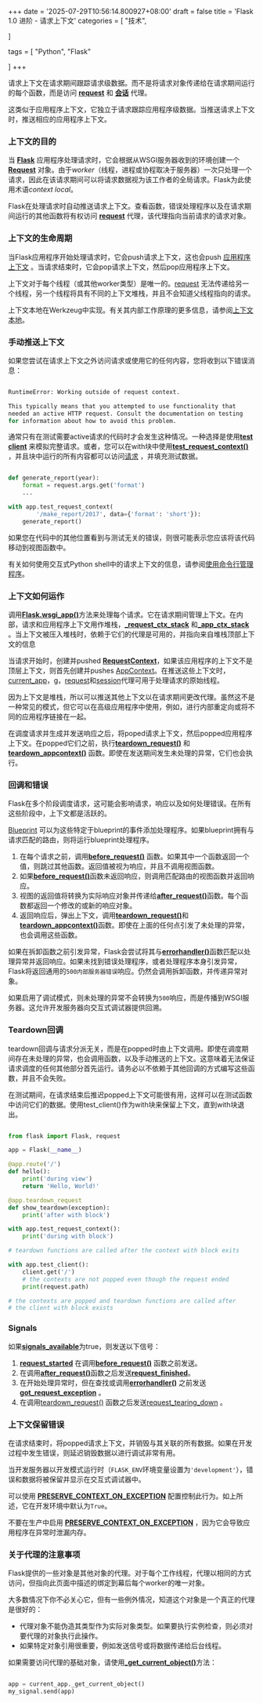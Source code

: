 +++
date = '2025-07-29T10:56:14.800927+08:00'
draft = false
title = 'Flask 1.0 进阶 - 请求上下文'
categories = [
    "技术",

]

tags = [
    "Python",
    "Flask"

]
+++

请求上下文在请求期间跟踪请求级数据。而不是将请求对象传递给在请求期间运行的每个函数，而是访问 [**request**](https://flask.palletsprojects.com/en/1.0.x/api/#flask.request) 和 [**会话**](https://flask.palletsprojects.com/en/1.0.x/api/#flask.session) 代理。

这类似于应用程序上下文，它独立于请求跟踪应用程序级数据。当推送请求上下文时，推送相应的应用程序上下文。

### 上下文的目的

当 [**Flask**](https://flask.palletsprojects.com/en/1.0.x/api/#flask.Flask) 应用程序处理请求时，它会根据从WSGI服务器收到的环境创建一个 [**Request**](https://flask.palletsprojects.com/en/1.0.x/api/#flask.Request) 对象。由于*worker*（线程，进程或协程取决于服务器）一次只处理一个请求，因此在该请求期间可以将请求数据视为该工作者的全局请求。Flask为此使用术语*context local*。

Flask在处理请求时自动推送请求上下文。查看函数，错误处理程序以及在请求期间运行的其他函数将有权访问 [**request**](https://flask.palletsprojects.com/en/1.0.x/api/#flask.request) 代理，该代理指向当前请求的请求对象。

### 上下文的生命周期

当Flask应用程序开始处理请求时，它会push请求上下文，这也会push [应用程序上下文](https://flask.palletsprojects.com/en/1.0.x/appcontext/) 。当请求结束时，它会pop请求上下文，然后pop应用程序上下文。

上下文对于每个线程（或其他worker类型）是唯一的。[request](https://flask.palletsprojects.com/en/1.0.x/api/#flask.request) 无法传递给另一个线程，另一个线程将具有不同的上下文堆栈，并且不会知道父线程指向的请求。

上下文本地在Werkzeug中实现。有关其内部工作原理的更多信息，请参阅[上下文本地](https://werkzeug.palletsprojects.com/en/0.15.x/local/)。

### 手动推送上下文

如果您尝试在请求上下文之外访问请求或使用它的任何内容，您将收到以下错误消息：

```bash

RuntimeError: Working outside of request context.

This typically means that you attempted to use functionality that
needed an active HTTP request. Consult the documentation on testing
for information about how to avoid this problem.

```

通常只有在测试需要active请求的代码时才会发生这种情况。一种选择是使用[**test client**](https://flask.palletsprojects.com/en/1.0.x/api/#flask.Flask.test_client) 来模拟完整请求。或者，您可以在with块中使用[**test\_request\_context()**](https://flask.palletsprojects.com/en/1.0.x/api/#flask.Flask.test_request_context) ，并且块中运行的所有内容都可以访问[请求](https://flask.palletsprojects.com/en/1.0.x/api/#flask.request) ，并填充测试数据。

```py

def generate_report(year):
    format = request.args.get('format')
    ...

with app.test_request_context(
        '/make_report/2017', data={'format': 'short'}):
    generate_report()

```

如果您在代码中的其他位置看到与测试无关的错误，则很可能表示您应该将该代码移动到视图函数中。

有关如何使用交互式Python shell中的请求上下文的信息，请参阅[使用命令行管理程序](https://flask.palletsprojects.com/en/1.0.x/shell/)。

### 上下文如何运作

调用[**Flask.wsgi\_app()**](http://localhost:6419/)方法来处理每个请求。它在请求期间管理上下文。在内部，请求和应用程序上下文用作堆栈，[**\_request\_ctx\_stack**](https://flask.palletsprojects.com/en/1.0.x/api/#flask._request_ctx_stack) 和[**\_app\_ctx\_stack**](https://flask.palletsprojects.com/en/1.0.x/api/#flask._app_ctx_stack) 。当上下文被压入堆栈时，依赖于它们的代理是可用的，并指向来自堆栈顶部上下文的信息

当请求开始时，创建并pushed [**RequestContext**](https://flask.palletsprojects.com/en/1.0.x/api/#flask.ctx.RequestContext)，如果该应用程序的上下文不是顶层上下文，则首先创建并pushes [AppContext](https://flask.palletsprojects.com/en/1.0.x/api/#flask.ctx.AppContext)。在推送这些上下文时，[current\_app](https://flask.palletsprojects.com/en/1.0.x/api/#flask.current_app)，[g](https://flask.palletsprojects.com/en/1.0.x/api/#flask.g)，[request](https://flask.palletsprojects.com/en/1.0.x/api/#flask.request)和[session](https://flask.palletsprojects.com/en/1.0.x/api/#flask.session)代理可用于处理请求的原始线程。

因为上下文是堆栈，所以可以推送其他上下文以在请求期间更改代理。虽然这不是一种常见的模式，但它可以在高级应用程序中使用，例如，进行内部重定向或将不同的应用程序链接在一起。

在调度请求并生成并发送响应之后，将poped请求上下文，然后popped应用程序上下文。在popped它们之前，执行[**teardown\_request()**](https://flask.palletsprojects.com/en/1.0.x/api/#flask.Flask.teardown_request) 和[**teardown\_appcontext()**](https://flask.palletsprojects.com/en/1.0.x/api/#flask.Flask.teardown_appcontext) 函数。即使在发送期间发生未处理的异常，它们也会执行。

### 回调和错误

Flask在多个阶段调度请求，这可能会影响请求，响应以及如何处理错误。在所有这些阶段中，上下文都是活跃的。

[Blueprint](https://flask.palletsprojects.com/en/1.0.x/api/#flask.Blueprint) 可以为这些特定于blueprint的事件添加处理程序。如果blueprint拥有与请求匹配的路由，则将运行blueprint处理程序。

1. 在每个请求之前，调用[**before\_request()**](https://flask.palletsprojects.com/en/1.0.x/api/#flask.Flask.before_request) 函数。如果其中一个函数返回一个值，则跳过其他函数。返回值被视为响应，并且不调用视图函数。
2. 如果[**before\_request()**](https://flask.palletsprojects.com/en/1.0.x/api/#flask.Flask.before_request)函数未返回响应，则调用匹配路由的视图函数并返回响应。
3. 视图的返回值将转换为实际响应对象并传递给[**after\_request()**](https://flask.palletsprojects.com/en/1.0.x/api/#flask.Flask.after_request)函数。每个函数都返回一个修改的或新的响应对象。
4. 返回响应后，弹出上下文，调用[**teardown\_request()**](https://flask.palletsprojects.com/en/1.0.x/api/#flask.Flask.teardown_request)和[**teardown\_appcontext()**](https://flask.palletsprojects.com/en/1.0.x/api/#flask.Flask.teardown_appcontext)函数。即使在上面的任何点引发了未处理的异常，也会调用这些函数。

如果在拆卸函数之前引发异常，Flask会尝试将其与[**errorhandler()**](https://flask.palletsprojects.com/en/1.0.x/api/#flask.Flask.errorhandler)函数匹配以处理异常并返回响应。如果未找到错误处理程序，或者处理程序本身引发异常，Flask将返回通用的`500内部服务器错误`响应。仍然会调用拆卸函数，并传递异常对象。

如果启用了调试模式，则未处理的异常不会转换为`500`响应，而是传播到WSGI服务器。这允许开发服务器向交互式调试器提供回溯。

### Teardown回调

teardown回调与请求分派无关，而是在popped时由上下文调用。即使在调度期间存在未处理的异常，也会调用函数，以及手动推送的上下文。这意味着无法保证请求调度的任何其他部分首先运行。请务必以不依赖于其他回调的方式编写这些函数，并且不会失败。

在测试期间，在请求结束后推迟popped上下文可能很有用，这样可以在测试函数中访问它们的数据。使用test\_client()作为with块来保留上下文，直到with块退出。

```py

from flask import Flask, request

app = Flask(__name__)

@app.route('/')
def hello():
    print('during view')
    return 'Hello, World!'

@app.teardown_request
def show_teardown(exception):
    print('after with block')

with app.test_request_context():
    print('during with block')

# teardown functions are called after the context with block exits

with app.test_client():
    client.get('/')
    # the contexts are not popped even though the request ended
    print(request.path)

# the contexts are popped and teardown functions are called after
# the client with block exists

```

### Signals

如果[**signals\_available**](https://flask.palletsprojects.com/en/1.0.x/api/#flask.signals.signals_available)为true，则发送以下信号：

1. [**request\_started**](https://flask.palletsprojects.com/en/1.0.x/api/#flask.request_started) 在调用[**before\_request()**](https://flask.palletsprojects.com/en/1.0.x/api/#flask.Flask.before_request) 函数之前发送。
2. 在调用[**after\_request()**](https://flask.palletsprojects.com/en/1.0.x/api/#flask.Flask.after_request)函数之后发送[**request\_finished**](https://flask.palletsprojects.com/en/1.0.x/api/#flask.request_finished)。
3. 在开始处理异常时，但在查找或调用[**errorhandler()**](https://flask.palletsprojects.com/en/1.0.x/api/#flask.Flask.errorhandler) 之前发送[**got\_request\_exception**](https://flask.palletsprojects.com/en/1.0.x/api/#flask.got_request_exception) 。
4. 在调用[teardown\_request()](https://flask.palletsprojects.com/en/1.0.x/api/#flask.Flask.teardown_request) 函数之后发送[request\_tearing\_down](https://flask.palletsprojects.com/en/1.0.x/api/#flask.request_tearing_down) 。

### 上下文保留错误

在请求结束时，将popped请求上下文，并销毁与其关联的所有数据。如果在开发过程中发生错误，则延迟销毁数据以进行调试非常有用。

当开发服务器以开发模式运行时（`FLASK_ENV`环境变量设置为`'development'`），错误和数据将被保留并显示在交互式调试器中。

可以使用 [**PRESERVE\_CONTEXT\_ON\_EXCEPTION**](https://flask.palletsprojects.com/en/1.0.x/config/#PRESERVE_CONTEXT_ON_EXCEPTION) 配置控制此行为。如上所述，它在开发环境中默认为`True`。

不要在生产中启用 [**PRESERVE\_CONTEXT\_ON\_EXCEPTION**](https://flask.palletsprojects.com/en/1.0.x/config/#PRESERVE_CONTEXT_ON_EXCEPTION) ，因为它会导致应用程序在异常时泄漏内存。

### 关于代理的注意事项

Flask提供的一些对象是其他对象的代理。对于每个工作线程，代理以相同的方式访问，但指向此页面中描述的绑定到幕后每个worker的唯一对象。

大多数情况下你不必关心它，但有一些例外情况，知道这个对象是一个真正的代理是很好的：

* 代理对象不能伪造其类型作为实际对象类型。如果要执行实例检查，则必须对要代理的对象执行此操作。
* 如果特定对象引用很重要，例如发送信号或将数据传递给后台线程。

如果需要访问代理的基础对象，请使用[**\_get\_current\_object()**](https://werkzeug.palletsprojects.com/en/0.15.x/local/#werkzeug.local.LocalProxy._get_current_object)方法：

```py

app = current_app._get_current_object()
my_signal.send(app)
```
